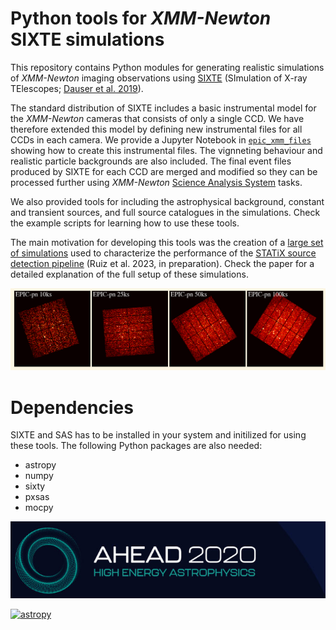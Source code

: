 # Python tools for *XMM-Newton* SIXTE simulations

This repository contains Python modules for generating realistic simulations 
of *XMM-Newton* imaging observations using [SIXTE](https://www.sternwarte.uni-erlangen.de/sixte/) 
(SImulation of X-ray TElescopes; [Dauser et al. 2019](http://dx.doi.org/10.1051/0004-6361/201935978)). 

The standard distribution of SIXTE includes a basic instrumental model for the 
*XMM-Newton* cameras that consists of only a single CCD. We have therefore extended 
this model by defining new instrumental files for all CCDs in each camera. We provide
a Jupyter Notebook in [`epic_xmm_files`](epic_xml_files/epic_sixte_xml.ipynb) showing 
how to create this instrumental files. The vignneting behaviour and realistic 
particle backgrounds are also included. The final event files produced by SIXTE for 
each CCD are merged and modified so they can be processed further using *XMM-Newton* 
[Science Analysis System](https://www.cosmos.esa.int/web/xmm-newton/what-is-sas) tasks.

We also provided tools for including the astrophysical background, constant and transient 
sources, and full source catalogues in the simulations. Check the example scripts for 
learning how to use these tools.

The main motivation for developing this tools was the creation of a 
[large set of simulations](set_of_xmm_simulations_statix.py) used to characterize the 
performance of the [STATiX source detection pipeline](https://github.com/ruizca/statix) 
(Ruiz et al. 2023, in preparation). Check the paper for a detailed explanation of the 
full setup of these simulations.



![sims](sims.png)


Dependencies
============
SIXTE and SAS has to be installed in your system and initilized for using these tools. 
The following Python packages are also needed:

* astropy
* numpy
* sixty
* pxsas
* mocpy

[![ahead2020](ahead2020_logo.png)](http://ahead.astro.noa.gr/)

[![astropy](https://img.shields.io/badge/powered%20by-AstroPy-orange.svg?style=flat)](http://www.astropy.org/) 
